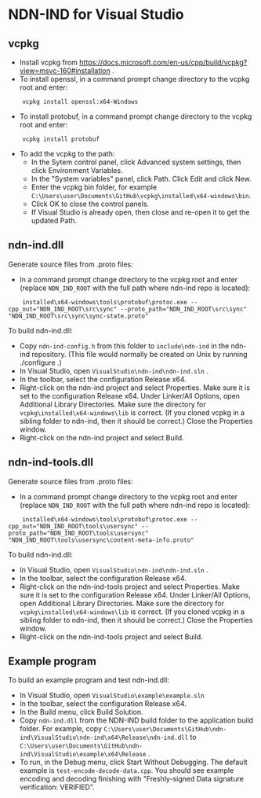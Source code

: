 NDN-IND for Visual Studio
=========================

## vcpkg

* Install vcpkg from https://docs.microsoft.com/en-us/cpp/build/vcpkg?view=msvc-160#installation .
* To install openssl, in a command prompt change directory to the vcpkg root and enter:
```
    vcpkg install openssl:x64-Windows
```
* To install protobuf, in a command prompt change directory to the vcpkg root and enter:
```
    vcpkg install protobuf
```
* To add the vcpkg to the path:
    * In the Sytem control panel, click Advanced system settings, then click Environment Variables.
    * In the "System variables" panel, click Path. Click Edit and click New.
    * Enter the vcpkg bin folder, for example
      `C:\Users\user\Documents\GitHub\vcpkg\installed\x64-windows\bin`.
    * Click OK to close the control panels.
    * If Visual Studio is already open, then close and re-open it to get the updated Path.

## ndn-ind.dll

Generate source files from .proto files:

* In a command prompt change directory to the vcpkg root and enter (replace `NDN_IND_ROOT` with the full path where ndn-ind repo is located):
```
    installed\x64-windows\tools\protobuf\protoc.exe --cpp_out="NDN_IND_ROOT\src\sync" --proto_path="NDN_IND_ROOT\src\sync" "NDN_IND_ROOT\src\sync\sync-state.proto"
```

To build ndn-ind.dll:

* Copy `ndn-ind-config.h` from this folder to `include\ndn-ind` in the ndn-ind repository. 
  (This file would normally be created on Unix by running ./configure .)
* In Visual Studio, open `VisualStudio\ndn-ind\ndn-ind.sln` .
* In the toolbar, select the configuration Release x64.
* Right-click on the ndn-ind project and select Properties. Make sure it is set to 
  the configuration Release x64. Under Linker/All Options, open 
  Additional Library Directories. Make sure the directory for `vcpkg\installed\x64-windows\lib`
  is correct. (If you cloned vcpkg in a sibling folder to ndn-ind, then it should be correct.)
  Close the Properties window.
* Right-click on the ndn-ind project and select Build.

## ndn-ind-tools.dll

Generate source files from .proto files:

* In a command prompt change directory to the vcpkg root and enter (replace `NDN_IND_ROOT` with the full path where ndn-ind repo is located):
```
    installed\x64-windows\tools\protobuf\protoc.exe --cpp_out="NDN_IND_ROOT\tools\usersync" --proto_path="NDN_IND_ROOT\tools\usersync" "NDN_IND_ROOT\tools\usersync\content-meta-info.proto"
```

To build ndn-ind.dll:

* In Visual Studio, open `VisualStudio\ndn-ind\ndn-ind.sln` .
* In the toolbar, select the configuration Release x64.
* Right-click on the ndn-ind-tools project and select Properties. Make sure it is set to 
  the configuration Release x64. Under Linker/All Options, open 
  Additional Library Directories. Make sure the directory for `vcpkg\installed\x64-windows\lib`
  is correct. (If you cloned vcpkg in a sibling folder to ndn-ind, then it should be correct.)
  Close the Properties window.
* Right-click on the ndn-ind-tools project and select Build.

## Example program

To build an example program and test ndn-ind.dll:

* In Visual Studio, open `VisualStudio\example\example.sln`
* In the toolbar, select the configuration Release x64.
* In the Build menu, click Build Solution.
* Copy `ndn-ind.dll` from the NDN-IND build folder to the application build folder. For
  example, copy `C:\Users\user\Documents\GitHub\ndn-ind\VisualStudio\ndn-ind\x64\Release\ndn-ind.dll`
  to `C:\Users\user\Documents\GitHub\ndn-ind\VisualStudio\example\x64\Release` .
* To run, in the Debug menu, click Start Without Debugging. The default example is
  `test-encode-decode-data.cpp`. You should see example encoding and decoding finishing with
  "Freshly-signed Data signature verification: VERIFIED".
